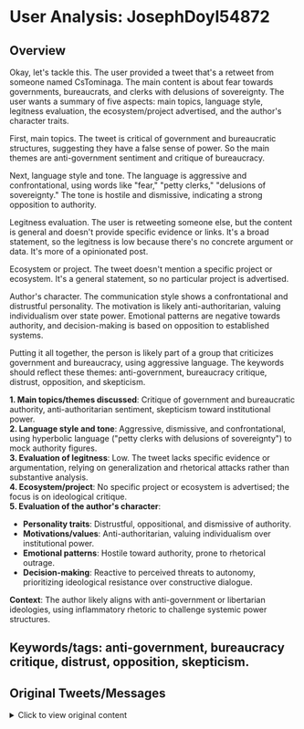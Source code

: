 # User Analysis: JosephDoyl54872

## Overview

<think>
Okay, let's tackle this. The user provided a tweet that's a retweet from someone named CsTominaga. The main content is about fear towards governments, bureaucrats, and clerks with delusions of sovereignty. The user wants a summary of five aspects: main topics, language style, legitness evaluation, the ecosystem/project advertised, and the author's character traits.

First, main topics. The tweet is critical of government and bureaucratic structures, suggesting they have a false sense of power. So the main themes are anti-government sentiment and critique of bureaucracy.

Next, language style and tone. The language is aggressive and confrontational, using words like "fear," "petty clerks," "delusions of sovereignty." The tone is hostile and dismissive, indicating a strong opposition to authority.

Legitness evaluation. The user is retweeting someone else, but the content is general and doesn't provide specific evidence or links. It's a broad statement, so the legitness is low because there's no concrete argument or data. It's more of a opinionated post.

Ecosystem or project. The tweet doesn't mention a specific project or ecosystem. It's a general statement, so no particular project is advertised.

Author's character. The communication style shows a confrontational and distrustful personality. The motivation is likely anti-authoritarian, valuing individualism over state power. Emotional patterns are negative towards authority, and decision-making is based on opposition to established systems.

Putting it all together, the person is likely part of a group that criticizes government and bureaucracy, using aggressive language. The keywords should reflect these themes: anti-government, bureaucracy critique, distrust, opposition, and skepticism.
</think>

**1. Main topics/themes discussed**: Critique of government and bureaucratic authority, anti-authoritarian sentiment, skepticism toward institutional power.  
**2. Language style and tone**: Aggressive, dismissive, and confrontational, using hyperbolic language ("petty clerks with delusions of sovereignty") to mock authority figures.  
**3. Evaluation of legitness**: Low. The tweet lacks specific evidence or argumentation, relying on generalization and rhetorical attacks rather than substantive analysis.  
**4. Ecosystem/project**: No specific project or ecosystem is advertised; the focus is on ideological critique.  
**5. Evaluation of the author's character**:  
   - **Personality traits**: Distrustful, oppositional, and dismissive of authority.  
   - **Motivations/values**: Anti-authoritarian, valuing individualism over institutional power.  
   - **Emotional patterns**: Hostile toward authority, prone to rhetorical outrage.  
   - **Decision-making**: Reactive to perceived threats to autonomy, prioritizing ideological resistance over constructive dialogue.  

**Context**: The author likely aligns with anti-government or libertarian ideologies, using inflammatory rhetoric to challenge systemic power structures.  

**Keywords/tags**: anti-government, bureaucracy critique, distrust, opposition, skepticism.
---
## Original Tweets/Messages

<details>
<summary>Click to view original content</summary>

| Type | Content |
|------|---------|
| messages | RT @CsTominaga: They fear it. Governments. Bureaucrats. The petty clerks with delusions of sovereignty. Not because they don’t understand B… |

</details>
